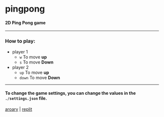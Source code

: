 # pingpong
#### 2D Ping Pong game
___
### How to play:
* player 1
    * `w` To move **up**
    * `s` To move **Down**
* player 2
    * `up` To move **up**
    * `down` To move **Down**
___
#### To change the game settings, you can change the values in the `./settings.json` file.
[aroary](https://github.com/aroary) | [replit](https://replit.com/@aroary4444/pingpong)